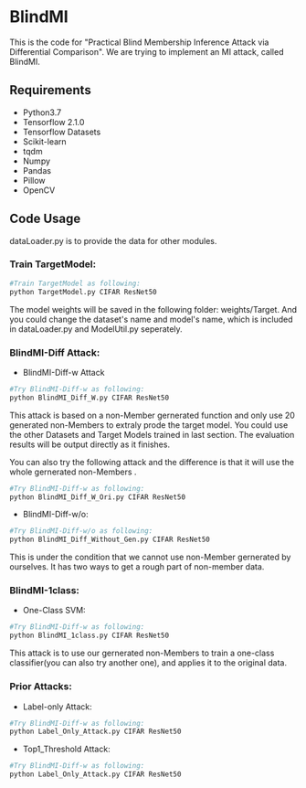 # BlindMI

This is the code for "Practical Blind Membership Inference Attack via Differential Comparison". We are trying to implement an MI attack, called BlindMI.

## Requirements
+ Python3.7
+ Tensorflow 2.1.0
+ Tensorflow Datasets
+ Scikit-learn
+ tqdm
+ Numpy
+ Pandas
+ Pillow
+ OpenCV
## Code Usage
dataLoader.py is to provide the data for other modules.

### Train TargetModel:
```bash
#Train TargetModel as following:
python TargetModel.py CIFAR ResNet50
```
The model weights will be saved in the following folder: weights/Target. And you could change the dataset's name and model's name, which is included in dataLoader.py and ModelUtil.py seperately.

### BlindMI-Diff Attack:

+ BlindMI-Diff-w Attack

```bash
#Try BlindMI-Diff-w as following:
python BlindMI_Diff_W.py CIFAR ResNet50
```
This attack is based on a non-Member gernerated function and only use 20 generated non-Members to extraly prode the target model.
You could use the other Datasets and Target Models trained in last section. The evaluation results will be output directly as it finishes.

You can also try the following attack and the difference is that it will use the whole gernerated non-Members .

```bash
#Try BlindMI-Diff-w as following:
python BlindMI_Diff_W_Ori.py CIFAR ResNet50
```

+ BlindMI-Diff-w/o:

```bash
#Try BlindMI-Diff-w/o as following:
python BlindMI_Diff_Without_Gen.py CIFAR ResNet50
```
This is under the condition that we cannot use non-Member gernerated by ourselves. It has two ways to get a rough part of non-member data.


### BlindMI-1class:

+ One-Class SVM:

```bash
#Try BlindMI-Diff-w as following:
python BlindMI_1class.py CIFAR ResNet50
```

This attack is to use our gernerated non-Members to train a one-class classifier(you can also try another one), and applies it to the original data.

### Prior Attacks:

+ Label-only Attack:

```bash
#Try BlindMI-Diff-w as following:
python Label_Only_Attack.py CIFAR ResNet50
```

+ Top1_Threshold Attack:

```bash
#Try BlindMI-Diff-w as following:
python Label_Only_Attack.py CIFAR ResNet50
```


